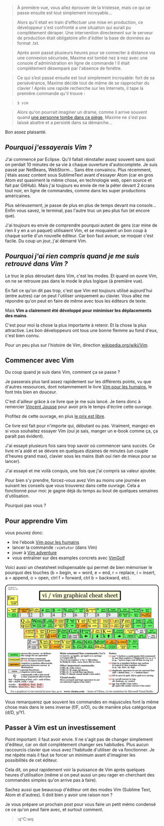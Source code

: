 > À première vue, vous allez éprouver de la tristesse, mais ce qui se passe ensuite est tout simplement incroyable...

> Alors qu’il était en train d'effectuer une mise en production,
ce développeur s'est confronté a une situation qui aurait pu complètement déraper.
Une intervention directement sur le serveur de production était obligatoire afin d'éditer la base de données au format .txt.

> Après avoir passé plusieurs heures pour se connecter à distance via une connexion sécurisée,
Maxime est tombé nez à nez avec une console d'administration en ligne de commande !
Il était complètement désemparé par l'absence de fenêtre.

> Ce qui s’est passé ensuite est tout simplement incroyable:
fort de sa persévérance, Maxime décide tout de même de se rapprocher du clavier !
Après une rapide recherche sur les Internets,
il tape la première commande qu'il trouve :

> ```console
> $ vim
> ```

> Alors qu'on pourrait imaginer un drame, comme il arrive souvent quand [une personne tombe dans ce piège](https://duckduckgo.com/?q=I+am+stuck+in+VIM),
Maxime ne s'est pas laissé abattre et a persisté dans sa démarche...

Bon assez plaisanté.

## _Pourquoi j'essayerais Vim ?_

J'ai commencé par Eclipse. Qu'il fallait réinstaller assez souvent sans quoi on perdait 10 minutes de sa vie à chaque ouverture d'autocomplete.
Je suis passé par NetBeans, WebStorm... Sans être convaincu. Plus récemment, j'étais assez content sous SublimeText avant d'essayer Atom
(car en gros Atom est quasiment la même chose, en technologie web, open source et fait par GitHub).
Mais j'ai toujours eu envie de me la péter devant 2 écrans tout noir,
en ligne de commandes, comme dans les super productions américaines.

Plus sérieusement, je passe de plus en plus de temps devant ma console...
Enfin vous savez, le terminal, pas l'autre truc un peu plus fun (et encore que).

J'ai toujours eu envie de comprendre pourquoi autant de gens (car mine de rien il y en a un paquet) utilisaient Vim,
et se moquaient un bon coup à chaque sortie d'un nouvelle éditeur.
Car bon faut avouer, se moquer c'est facile.
Du coup un jour, j'ai démarré Vim.

## _Pourquoi j'ai rien compris quand je me suis retrouvé dans Vim ?_

Le truc le plus déroutant dans Vim, c'est les modes.
Et quand on ouvre Vim, on ne se retrouve pas dans le mode le plus logique (à première vue).

En fait ce qu'on dit pas trop, c'est que Vim est toujours utilisé aujourd'hui (entre autres) car on peut l'utiliser uniquement au clavier.
Vous allez me répondre qu'on peut en faire de même avec tous les éditeurs de texte.

Mais **Vim a clairement été développé pour minimiser les déplacements des mains**.

C'est pour moi la chose la plus importante à retenir. Et la chose la plus attractive.
Les bon développeurs ont tous une bonne flemme au fond d'eux, c'est bien connu.

Pour un peu plus sur l'histoire de Vim, direction [wikipedia.org/wiki/Vim](https://fr.wikipedia.org/wiki/Vim).

## Commencer avec Vim

Du coup quand je suis dans Vim, comment ça se passe ?

Je passerais plus tard assez rapidement sur les différents points, vu que d'autres ressources,
dont notammement le livre [Vim pour les humains](https://vimebook.com/), le font très bien en douceur.

C'est d'ailleur grâce à ce livre que je me suis lancé.
Je tiens donc à remercier [Vincent Jousse](http://viserlalune.com/) pour avoir pris le temps d'écrire cette ouvrage.

Profitez de cette ouvrage, en plus [le prix est libre](http://ploum.net/le-prix-libre-une-impossible-utopie/).

Ce livre est fait pour n'importe qui, débutant ou pas.
Vraiment, mangez-en si vous souhaitez essayer Vim (oui je sais, manger un e-book comme ça, ça paraît pas évident).

J'ai essayé plusieurs fois sans trop savoir où commencer sans succès.
Ce livre m'a aidé et se dévore en quelques dizaines de minutes (un couple d'heures grand max),
clavier sous les mains (bah oui rien de mieux pour se lancer).

J'ai essayé et me voilà conquis, une fois que j'ai compris sa valeur ajoutée.

Pour bien s'y prendre, forcez-vous avez Vim au moins une journée en suivant les conseils que vous trouverez dans cette ouvrage.
Cela a fonctionné pour moi: je gagne déjà du temps au bout de quelques semaines d'utilisation.

Pourquoi pas vous ?

## Pour apprendre Vim

vous pouvez donc:

- lire l'ebook [Vim pour les humains](http://vimebook.com)
- lancer la commande `:vimtutor` (dans Vim)
- jouer à [Vim adventure](http://vim-adventures.com/)
- vous entraîner sur des examples concrets avec [VimGolf](http://vimgolf.com/)

Voici aussi un cheatsheet indispensable qui permet de bien mémoriser le pourquoi des touches
(b = begin, w = word, e = end, r = replace, i = insert, a = append, o = open, ctrl f = forward, ctrl b = backward, etc).

![cheatsheet VIM](../vim-cheatsheet.gif)

Vous remarquerez que souvent les commandes en majuscules font la même chose mais dans le sens inverse (f/F, o/O), ou de manière plus catégorique (d/D, y/Y).

## Passer à Vim est un investissement

Point important: il faut avoir envie.
Il ne s'agit pas de changer simplement d'éditeur, car on doit complètement changer ses habitudes.
Plus aucun raccourcis clavier que vous avez l'habitude d'utiliser de va fonctionner.
Je me répète mais il faut se forcer un minimum avant d'imaginer les possibilités de cet éditeur.

Cela dit, on peut rapidement voir la puissance de Vim après quelques heures d'utilisation
(même si on peut aussi un peu rager en cherchant des commandes simples qu'on arrive pas à faire).

Sachez aussi que beaucoup d'éditeur ont des modes Vim (Sublime Text, Atom et d'autres). Il doit bien y avoir une raison non ?

Je vous prépare un prochain post pour vous faire un petit mémo condensé ce ce qu'on peut faire avec, et surtout comment.

> :q^C:wq
